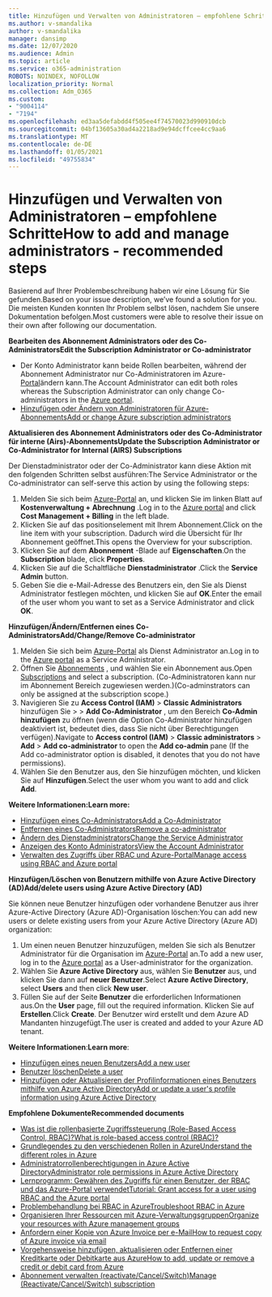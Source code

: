 ```yaml
---
title: Hinzufügen und Verwalten von Administratoren – empfohlene Schritte
ms.author: v-smandalika
author: v-smandalika
manager: dansimp
ms.date: 12/07/2020
ms.audience: Admin
ms.topic: article
ms.service: o365-administration
ROBOTS: NOINDEX, NOFOLLOW
localization_priority: Normal
ms.collection: Adm_O365
ms.custom:
- "9004114"
- "7194"
ms.openlocfilehash: ed3aa5defabdd4f505ee4f74570023d990910dcb
ms.sourcegitcommit: 04bf13605a30ad4a2218ad9e94dcffcee4cc9aa6
ms.translationtype: MT
ms.contentlocale: de-DE
ms.lasthandoff: 01/05/2021
ms.locfileid: "49755834"
---
```

# <a name="how-to-add-and-manage-administrators---recommended-steps"></a><span data-ttu-id="05976-102">Hinzufügen und Verwalten von Administratoren – empfohlene Schritte</span><span class="sxs-lookup"><span data-stu-id="05976-102">How to add and manage administrators - recommended steps</span></span>

<span data-ttu-id="05976-103">Basierend auf Ihrer Problembeschreibung haben wir eine Lösung für Sie gefunden.</span><span class="sxs-lookup"><span data-stu-id="05976-103">Based on your issue description, we’ve found a solution for you.</span></span> <span data-ttu-id="05976-104">Die meisten Kunden konnten Ihr Problem selbst lösen, nachdem Sie unsere Dokumentation befolgen.</span><span class="sxs-lookup"><span data-stu-id="05976-104">Most customers were able to resolve their issue on their own after following our documentation.</span></span>

<span data-ttu-id="05976-105">**Bearbeiten des Abonnement Administrators oder des Co-Administrators**</span><span class="sxs-lookup"><span data-stu-id="05976-105">**Edit the Subscription Administrator or Co-administrator**</span></span>

- <span data-ttu-id="05976-106">Der Konto Administrator kann beide Rollen bearbeiten, während der Abonnement Administrator nur Co-Administratoren im Azure- [Portal](https://ms.portal.azure.com/#home)ändern kann.</span><span class="sxs-lookup"><span data-stu-id="05976-106">The Account Administrator can edit both roles whereas the Subscription Administrator can only change Co-administrators in the [Azure portal](https://ms.portal.azure.com/#home).</span></span>
- [<span data-ttu-id="05976-107">Hinzufügen oder Ändern von Administratoren für Azure-Abonnements</span><span class="sxs-lookup"><span data-stu-id="05976-107">Add or change Azure subscription administrators</span></span>](https://docs.microsoft.com/azure/cost-management-billing/manage/add-change-subscription-administrator)

<span data-ttu-id="05976-108">**Aktualisieren des Abonnement Administrators oder des Co-Administrator für interne (Airs)-Abonnements**</span><span class="sxs-lookup"><span data-stu-id="05976-108">**Update the Subscription Administrator or Co-Administrator for Internal (AIRS) Subscriptions**</span></span>

<span data-ttu-id="05976-109">Der Dienstadministrator oder der Co-Administrator kann diese Aktion mit den folgenden Schritten selbst ausführen:</span><span class="sxs-lookup"><span data-stu-id="05976-109">The Service Administrator or the Co-administrator can self-serve this action by using the following steps:</span></span>

1. <span data-ttu-id="05976-110">Melden Sie sich beim [Azure-Portal](https://ms.portal.azure.com/#home) an, und klicken Sie im linken Blatt auf **Kostenverwaltung + Abrechnung** .</span><span class="sxs-lookup"><span data-stu-id="05976-110">Log in to the [Azure portal](https://ms.portal.azure.com/#home) and click **Cost Management + Billing** in the left blade.</span></span>
2. <span data-ttu-id="05976-111">Klicken Sie auf das positionselement mit Ihrem Abonnement.</span><span class="sxs-lookup"><span data-stu-id="05976-111">Click on the line item with your subscription.</span></span> <span data-ttu-id="05976-112">Dadurch wird die Übersicht für Ihr Abonnement geöffnet.</span><span class="sxs-lookup"><span data-stu-id="05976-112">This opens the Overview for your subscription.</span></span>
3. <span data-ttu-id="05976-113">Klicken Sie auf dem **Abonnement** -Blade auf **Eigenschaften**.</span><span class="sxs-lookup"><span data-stu-id="05976-113">On the **Subscription** blade, click **Properties**.</span></span> 
4. <span data-ttu-id="05976-114">Klicken Sie auf die Schaltfläche **Dienstadministrator** .</span><span class="sxs-lookup"><span data-stu-id="05976-114">Click the **Service Admin** button.</span></span>
5. <span data-ttu-id="05976-115">Geben Sie die e-Mail-Adresse des Benutzers ein, den Sie als Dienst Administrator festlegen möchten, und klicken Sie auf **OK**.</span><span class="sxs-lookup"><span data-stu-id="05976-115">Enter the email of the user whom you want to set as a Service Administrator and click **OK**.</span></span>

<span data-ttu-id="05976-116">**Hinzufügen/Ändern/Entfernen eines Co-Administrators**</span><span class="sxs-lookup"><span data-stu-id="05976-116">**Add/Change/Remove Co-administrator**</span></span>

1. <span data-ttu-id="05976-117">Melden Sie sich beim [Azure-Portal](https://ms.portal.azure.com/#home) als Dienst Administrator an.</span><span class="sxs-lookup"><span data-stu-id="05976-117">Log in to the [Azure portal](https://ms.portal.azure.com/#home) as a Service Administrator.</span></span>
2. <span data-ttu-id="05976-118">Öffnen Sie [Abonnements](https://ms.portal.azure.com/#blade/Microsoft_Azure_Billing/SubscriptionsBlade) , und wählen Sie ein Abonnement aus.</span><span class="sxs-lookup"><span data-stu-id="05976-118">Open [Subscriptions](https://ms.portal.azure.com/#blade/Microsoft_Azure_Billing/SubscriptionsBlade) and select a subscription.</span></span> <span data-ttu-id="05976-119">(Co-Administratoren kann nur im Abonnement Bereich zugewiesen werden.)</span><span class="sxs-lookup"><span data-stu-id="05976-119">(Co-adminstrators can only be assigned at the subscription scope.)</span></span>
3. <span data-ttu-id="05976-120">Navigieren Sie zu **Access Control (IAM)**  >  **Classic Administrators** hinzufügen Sie  >    >  **Add Co-Administrator** , um den Bereich **Co-Admin hinzufügen** zu öffnen (wenn die Option Co-Administrator hinzufügen deaktiviert ist, bedeutet dies, dass Sie nicht über Berechtigungen verfügen).</span><span class="sxs-lookup"><span data-stu-id="05976-120">Navigate to **Access control (IAM)** > **Classic administrators** > **Add** > **Add co-administrator** to open the **Add co-admin** pane (If the Add co-administrator option is disabled, it denotes that you do not have permissions).</span></span>
4. <span data-ttu-id="05976-121">Wählen Sie den Benutzer aus, den Sie hinzufügen möchten, und klicken Sie auf **Hinzufügen**.</span><span class="sxs-lookup"><span data-stu-id="05976-121">Select the user whom you want to add and click **Add**.</span></span>

<span data-ttu-id="05976-122">**Weitere Informationen:**</span><span class="sxs-lookup"><span data-stu-id="05976-122">**Learn more:**</span></span>
- [<span data-ttu-id="05976-123">Hinzufügen eines Co-Administrators</span><span class="sxs-lookup"><span data-stu-id="05976-123">Add a Co-Administrator</span></span>](https://docs.microsoft.com/azure/role-based-access-control/classic-administrators)
- [<span data-ttu-id="05976-124">Entfernen eines Co-Administrators</span><span class="sxs-lookup"><span data-stu-id="05976-124">Remove a co-administrator</span></span>](https://docs.microsoft.com/azure/role-based-access-control/classic-administrators)
- [<span data-ttu-id="05976-125">Ändern des Dienstadministrators</span><span class="sxs-lookup"><span data-stu-id="05976-125">Change the Service Administrator</span></span>](https://docs.microsoft.com/azure/role-based-access-control/classic-administrators)
- [<span data-ttu-id="05976-126">Anzeigen des Konto Administrators</span><span class="sxs-lookup"><span data-stu-id="05976-126">View the Account Administrator</span></span>](https://docs.microsoft.com/azure/role-based-access-control/classic-administrators)
- [<span data-ttu-id="05976-127">Verwalten des Zugriffs über RBAC und Azure-Portal</span><span class="sxs-lookup"><span data-stu-id="05976-127">Manage access using RBAC and Azure portal</span></span>](https://docs.microsoft.com/azure/role-based-access-control/role-assignments-portal)

<span data-ttu-id="05976-128">**Hinzufügen/Löschen von Benutzern mithilfe von Azure Active Directory (AD)**</span><span class="sxs-lookup"><span data-stu-id="05976-128">**Add/delete users using Azure Active Directory (AD)**</span></span>

<span data-ttu-id="05976-129">Sie können neue Benutzer hinzufügen oder vorhandene Benutzer aus ihrer Azure-Active Directory (Azure AD)-Organisation löschen:</span><span class="sxs-lookup"><span data-stu-id="05976-129">You can add new users or delete existing users from your Azure Active Directory (Azure AD) organization:</span></span>

1. <span data-ttu-id="05976-130">Um einen neuen Benutzer hinzuzufügen, melden Sie sich als Benutzer Administrator für die Organisation im [Azure-Portal](https://ms.portal.azure.com/#home) an.</span><span class="sxs-lookup"><span data-stu-id="05976-130">To add a new user, log in to the [Azure portal](https://ms.portal.azure.com/#home) as a User-administrator for the organization.</span></span>
2. <span data-ttu-id="05976-131">Wählen Sie **Azure Active Directory** aus, wählen Sie **Benutzer** aus, und klicken Sie dann auf **neuer Benutzer**.</span><span class="sxs-lookup"><span data-stu-id="05976-131">Select **Azure Active Directory**, select **Users** and then click **New user**.</span></span>
3. <span data-ttu-id="05976-132">Füllen Sie auf der Seite **Benutzer** die erforderlichen Informationen aus.</span><span class="sxs-lookup"><span data-stu-id="05976-132">On the **User** page, fill out the required information.</span></span> <span data-ttu-id="05976-133">Klicken Sie auf **Erstellen**.</span><span class="sxs-lookup"><span data-stu-id="05976-133">Click **Create**.</span></span> <span data-ttu-id="05976-134">Der Benutzer wird erstellt und dem Azure AD Mandanten hinzugefügt.</span><span class="sxs-lookup"><span data-stu-id="05976-134">The user is created and added to your Azure AD tenant.</span></span>

<span data-ttu-id="05976-135">**Weitere Informationen**:</span><span class="sxs-lookup"><span data-stu-id="05976-135">**Learn more**:</span></span>

- [<span data-ttu-id="05976-136">Hinzufügen eines neuen Benutzers</span><span class="sxs-lookup"><span data-stu-id="05976-136">Add a new user</span></span>](https://docs.microsoft.com/azure/active-directory/fundamentals/add-users-azure-active-directory)
- [<span data-ttu-id="05976-137">Benutzer löschen</span><span class="sxs-lookup"><span data-stu-id="05976-137">Delete a user</span></span>](https://docs.microsoft.com/azure/active-directory/fundamentals/add-users-azure-active-directory)
- [<span data-ttu-id="05976-138">Hinzufügen oder Aktualisieren der Profilinformationen eines Benutzers mithilfe von Azure Active Directory</span><span class="sxs-lookup"><span data-stu-id="05976-138">Add or update a user's profile information using Azure Active Directory</span></span>](https://docs.microsoft.com/azure/active-directory/fundamentals/active-directory-users-profile-azure-portal)

<span data-ttu-id="05976-139">**Empfohlene Dokumente**</span><span class="sxs-lookup"><span data-stu-id="05976-139">**Recommended documents**</span></span>

- [<span data-ttu-id="05976-140">Was ist die rollenbasierte Zugriffssteuerung (Role-Based Access Control, RBAC)?</span><span class="sxs-lookup"><span data-stu-id="05976-140">What is role-based access control (RBAC)?</span></span>](https://docs.microsoft.com/azure/role-based-access-control/overview)
- [<span data-ttu-id="05976-141">Grundlegendes zu den verschiedenen Rollen in Azure</span><span class="sxs-lookup"><span data-stu-id="05976-141">Understand the different roles in Azure</span></span>](https://docs.microsoft.com/azure/role-based-access-control/rbac-and-directory-admin-roles)
- [<span data-ttu-id="05976-142">Administratorrollenberechtigungen in Azure Active Directory</span><span class="sxs-lookup"><span data-stu-id="05976-142">Administrator role permissions in Azure Active Directory</span></span>](https://docs.microsoft.com/azure/active-directory/roles/permissions-reference)
- [<span data-ttu-id="05976-143">Lernprogramm: Gewähren des Zugriffs für einen Benutzer, der RBAC und das Azure-Portal verwendet</span><span class="sxs-lookup"><span data-stu-id="05976-143">Tutorial: Grant access for a user using RBAC and the Azure portal</span></span>](https://docs.microsoft.com/azure/role-based-access-control/quickstart-assign-role-user-portal)
- [<span data-ttu-id="05976-144">Problembehandlung bei RBAC in Azure</span><span class="sxs-lookup"><span data-stu-id="05976-144">Troubleshoot RBAC in Azure</span></span>](https://docs.microsoft.com/azure/role-based-access-control/troubleshooting)
- [<span data-ttu-id="05976-145">Organisieren Ihrer Ressourcen mit Azure-Verwaltungsgruppen</span><span class="sxs-lookup"><span data-stu-id="05976-145">Organize your resources with Azure management groups</span></span>](https://docs.microsoft.com/azure/governance/management-groups/overview)
- [<span data-ttu-id="05976-146">Anfordern einer Kopie von Azure Invoice per e-Mail</span><span class="sxs-lookup"><span data-stu-id="05976-146">How to request copy of Azure invoice via email</span></span>](https://azure.microsoft.com/en-us/blog/azure-email-invoices/)
- [<span data-ttu-id="05976-147">Vorgehensweise hinzufügen, aktualisieren oder Entfernen einer Kreditkarte oder Debitkarte aus Azure</span><span class="sxs-lookup"><span data-stu-id="05976-147">How to add, update or remove a credit or debit card from Azure</span></span>](https://docs.microsoft.com/azure/cost-management-billing/manage/change-credit-card)
- [<span data-ttu-id="05976-148">Abonnement verwalten (reactivate/Cancel/Switch)</span><span class="sxs-lookup"><span data-stu-id="05976-148">Manage (Reactivate/Cancel/Switch) subscription</span></span>](https://docs.microsoft.com/azure/cost-management-billing/manage/subscription-disabled)



